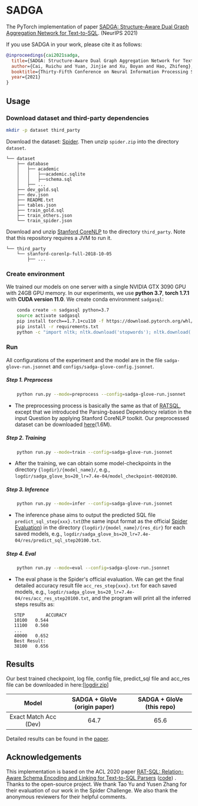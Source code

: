 # SADGA

The PyTorch implementation of paper [SADGA: Structure-Aware Dual Graph Aggregation Network for Text-to-SQL](https://arxiv.org/abs/2111.00653). (NeurIPS 2021)

If you use SADGA in your work, please cite it as follows:
``` bibtex
@inproceedings{cai2021sadga,
  title={SADGA: Structure-Aware Dual Graph Aggregation Network for Text-to-SQL},
  author={Cai, Ruichu and Yuan, Jinjie and Xu, Boyan and Hao, Zhifeng},
  booktitle={Thirty-Fifth Conference on Neural Information Processing Systems},
  year={2021}
}
```

## Usage

### Download dataset and third-party dependencies

``` bash
mkdir -p dataset third_party
```

Download the dataset: [Spider](https://yale-lily.github.io/spider). Then unzip `spider.zip` into the directory `dataset`.

```
└── dataset
    ├── database
    │   ├── academic
    │   │   ├──academic.sqlite
    │   │   ├──schema.sql
    │   ├── ...
    ├── dev_gold.sql
    ├── dev.json
    ├── README.txt
    ├── tables.json
    ├── train_gold.sql
    ├── train_others.json
    └── train_spider.json
```

Download and unzip [Stanford CoreNLP](https://download.cs.stanford.edu/nlp/software/stanford-corenlp-full-2018-10-05.zip) to the directory `third_party`. Note that this repository requires a JVM to run it.

```
└── third_party
    └── stanford-corenlp-full-2018-10-05
        ├── ...
```

### Create environment

We trained our models on one server with a single NVIDIA GTX 3090 GPU with 24GB GPU memory. In our experiments, we use **python 3.7**,  **torch 1.7.1** with **CUDA version 11.0**. We create conda environment `sadgasql`:

```bash
    conda create -n sadgasql python=3.7
    source activate sadgasql
    pip install torch==1.7.1+cu110 -f https://download.pytorch.org/whl/torch_stable.html
    pip install -r requirements.txt
    python -c "import nltk; nltk.download('stopwords'); nltk.download('punkt')"
```


### Run

All configurations of the experiment and the model are in the file `sadga-glove-run.jsonnet` and `configs/sadga-glove-config.jsonnet`.

##### Step 1. Preprocess

```bash
    python run.py --mode=preprocess --config=sadga-glove-run.jsonnet
```

- The preprocessing process is basically the same as that of [RATSQL](https://github.com/Microsoft/rat-sql), except that we introduced the Parsing-based Dependency relation in the input Question by applying Stanford CoreNLP toolkit. Our preprocessed dataset can be downloaded [here](https://drive.google.com/file/d/1pMh8GugdjfZhZZcVruTG-tUcGTgJnb8j/view?usp=sharing)(1.6M).

##### Step 2. Training

```bash
    python run.py --mode=train --config=sadga-glove-run.jsonnet
```

- After the training, we can obtain some model-checkpoints in the directory `{logdir}/{model_name}/`, e.g., `logdir/sadga_glove_bs=20_lr=7.4e-04/model_checkpoint-00020100`.

##### Step 3. Inference

```bash
    python run.py --mode=infer --config=sadga-glove-run.jsonnet
```

- The inference phase aims to output the predicted SQL file `predict_sql_step{xxx}.txt`(the same input format as the official [Spider Evaluation](https://github.com/taoyds/spider)) in the directory `{logdir}/{model_name}/{res_dir}` for each saved models, e.g., `logdir/sadga_glove_bs=20_lr=7.4e-04/res/predict_sql_step20100.txt`.

##### Step 4. Eval

```bash
    python run.py --mode=eval --config=sadga-glove-run.jsonnet
```

- The eval phase is the Spider's official evaluation. We can get the final detailed accuracy result file `acc_res_step{xxx}.txt` for each saved models,  e.g., `logdir/sadga_glove_bs=20_lr=7.4e-04/res/acc_res_step20100.txt`, and the program will print all the inferred steps results as:

 ```
    STEP		ACCURACY
    10100	0.544
    11100	0.560
    ...
    40000	0.652
    Best Result: 
    38100	0.656
 ```

## Results

Our best trained checkpoint, log file, config file, predict_sql file and acc_res file can be downloaded in here:[[logdir.zip](https://drive.google.com/file/d/1Ip5_hsLb4gwoDbsAuStAQ7up5KtFLb9b/view?usp=sharing)]

|      Model       | SADGA + GloVe (origin paper) | SADGA + GloVe (this repo) |
| :--------------: | :------: | :------: |
| Exact Match Acc (Dev) |    64.7   |   65.6   |

Detailed results can be found in the [paper](https://arxiv.org/abs/2111.00653).

## Acknowledgements

This implementation is based on the ACL 2020 paper [RAT-SQL: Relation-Aware Schema Encoding and Linking for Text-to-SQL Parsers](https://arxiv.org/abs/1911.04942) ([code](https://github.com/Microsoft/rat-sql)) . Thanks to the open-source project. We thank Tao Yu and Yusen Zhang for their evaluation of our work in the Spider Challenge. We also thank the anonymous reviewers for their helpful comments.

